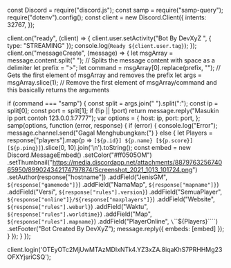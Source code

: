 const Discord = require("discord.js");
const samp = require("samp-query");
require("dotenv").config();
const client = new Discord.Client({
  intents: 32767,
});

client.on("ready", (client) => {
  client.user.setActivity("Bot By DevXyZ ", { type: "STREAMING" });
  console.log(`Ready ${client.user.tag}`);
});
client.on("messageCreate", (message) => {
  let msgArray = message.content.split(" "); // Splits the message content with space as a delimiter
  let prefix = ">";
  let command = msgArray[0].replace(prefix, ""); // Gets the first element of msgArray and removes the prefix
  let args = msgArray.slice(1); // Remove the first element of msgArray/command and this basically returns the arguments


  if (command === "samp") {
    const split = args.join(" ").split(":");
    const ip = split[0];
    const port = split[1];
    if (!ip || !port) return message.reply("Masukin ip port contoh 123.0.0.1:7777");
    var options = {
      host: ip,
      port: port,
    };
    samp(options, function (error, response) {
      if (error) {
        console.log("Error");
        message.channel.send("Gagal Menghubungkan:(")
      } else {
        let Players = response["players"].map(p => `[${p.id}] ${p.name} [${p.score}] [${p.ping}]`).slice(0, 10).join('\n').toString();
        const embed = new Discord.MessageEmbed()
          .setColor("#ff0505OM")
          .setThumbnail("https://media.discordapp.net/attachments/887976325674065950/899024342174797874/Screenshot_2021_1013_101724.png")
          .setAuthor(response["hostname"])
          .addField("JenisGM", `${response["gamemode"]}`)
          .addField("NamaMap", `${response["mapname"]}`)
          .addField("Versi", `${response["rules"].version}`)
          .addField("SemuaPlayer", `${response["online"]}/${response["maxplayers"]}`)
          .addField("Website", `${response["rules"].weburl}`)
          .addField("Waktu", `${response["rules"].worldtime}`)
          .addField("Map", `${response["rules"].mapname}`)
          .addField("PlayerOnline", `\`\`\`${Players}\`\`\``)
          .setFooter("Bot Created By DevXyZ");
        message.reply({ embeds: [embed] });
      }
    });
  }
});

client.login('OTEyOTc2MjUwMTAzMDIxNTk4.YZ3xZA.8iqaKhS7PRHHMg23OFXYjsriCSQ');
